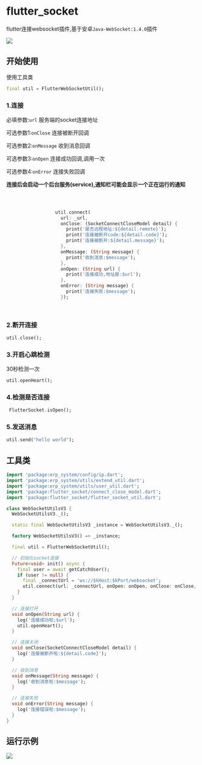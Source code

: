 # flutter_socket

flutter连接websocket插件,基于安卓`Java-WebSocket:1.4.0`插件

[![](https://badgen.net/pub/v/flutter_socket)](https://pub.dev/packages/flutter_socket)

## 开始使用


使用工具类
```dart
final util = FlutterWebSocketUtil();
```

### 1.连接


必填参数:`url` 服务端的socket连接地址

可选参数1:`onClose` 连接被断开回调

可选参数2:`onMessage` 收到消息回调

可选参数3:`onOpen` 连接成功回调,调用一次

可选参数4:`onError` 连接失败回调


**连接后会启动一个后台服务(service),通知栏可能会显示一个正在运行的通知**
```dart


  
                  util.connect(
                    url: _url,
                    onClose: (SocketConnectCloseModel detail) {
                      print('是否远程地址:${detail.remote}');
                      print('连接被断开code:${detail.code}');
                      print('连接被断开:${detail.message}');
                    },
                    onMessage: (String message) {
                      print('收到消息:$message');
                    },
                    onOpen: (String url) {
                      print('连接成功,地址是:$url');
                    },
                    onError: (String message) {
                      print('连接失败:$message');
                    });

  
```

### 2.断开连接

```dart
util.close();
```

### 3.开启心跳检测

30秒检测一次
```dart
util.openHeart();
```

### 4.检测是否连接
``` dart
 FlutterSocket.isOpen();
```

### 5.发送消息
```dart
util.send("hello world");
```

## 工具类
```dart
import 'package:erp_system/config/ip.dart';
import 'package:erp_system/utils/extend_util.dart';
import 'package:erp_system/utils/user_util.dart';
import 'package:flutter_socket/connect_close_model.dart';
import 'package:flutter_socket/flutter_socket_util.dart';

class WebSocketUtilsV3 {
  WebSocketUtilsV3._();

  static final WebSocketUtilsV3 _instance = WebSocketUtilsV3._();

  factory WebSocketUtilsV3() => _instance;

  final util = FlutterWebSocketUtil();

  // 初始化socket连接
  Future<void> init() async {
    final user = await getCatchUser();
    if (user != null) {
      final _connectUrl = 'ws://$kHost:$kPort/websocket';
      util.connect(url: _connectUrl, onOpen: onOpen, onClose: onClose, onMessage: onMessage, onError: onError);
    }
  }

  // 连接打开
  void onOpen(String url) {
    log('连接成功啦;$url');
    util.openHeart();
  }

  // 连接关闭
  void onClose(SocketConnectCloseModel detail) {
    log('连接被断开啦:${detail.code}');
  }

  // 收到消息
  void onMessage(String message) {
    log('收到消息啦:$message');
  }

  // 连接失败
  void onError(String message) {
    log('连接错误啦:$message');
  }
}

```

## 运行示例
![](https://static.saintic.com/picbed/huang/2021/01/28/1611804968070.png)